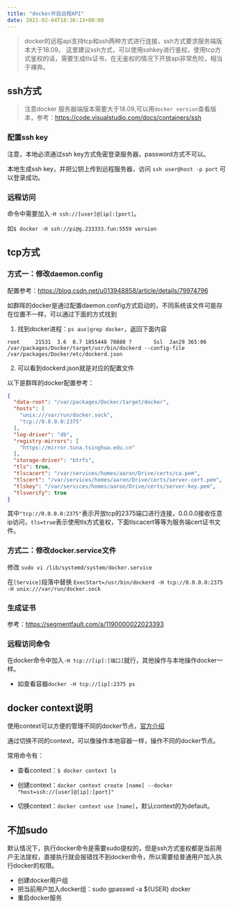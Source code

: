 ```yaml
---
title: "docker开启远程API"
date: 2021-02-04T18:36:13+08:00
---
```


> docker的远程api支持tcp和ssh两种方式进行连接，ssh方式要求服务端版本大于18.09。
这里建议ssh方式，可以使用sshkey进行鉴权，使用tcp方式鉴权的话，需要生成tls证书，在无鉴权的情况下开放api非常危险，相当于裸奔。

## ssh方式

> 注意docker 服务器端版本需要大于18.09,可以用`docker version`查看版本，参考：https://code.visualstudio.com/docs/containers/ssh

### 配置ssh key

注意，本地必须通过ssh key方式免密登录服务器，password方式不可以。

本地生成ssh key，并把公钥上传到远程服务器，访问 `ssh user@host -p port` 可以登录成功。

### 远程访问

命令中需要加入`-H ssh://[user]@[ip]:[port]`。

如`$ docker -H ssh://pi@g.233333.fun:5559 version`

## tcp方式

### 方式一：修改daemon.config

配置参考：https://blog.csdn.net/u013948858/article/details/79974796

如群晖的docker是通过配置daemon.config方式启动的，不同系统该文件可能存在位置不一样，可以通过下面的方式找到

1. 找到docker进程：`ps aux|grep docker`，返回下面内容

```
root     21531  3.6  0.7 1855448 70880 ?       Ssl  Jan29 365:06 /var/packages/Docker/target/usr/bin/dockerd --config-file /var/packages/Docker/etc/dockerd.json
```

2. 可以看到dockerd.json就是对应的配置文件

以下是群晖的docker配置参考：
```json
{
  "data-root": "/var/packages/Docker/target/docker",
  "hosts": [
    "unix:///var/run/docker.sock",
    "tcp://0.0.0.0:2375"
  ],
  "log-driver": "db",
  "registry-mirrors": [
    "https://mirror.tuna.tsinghua.edu.cn"
  ],
  "storage-driver": "btrfs",
  "tls": true,
  "tlscacert": "/var/services/homes/aaron/Drive/certs/ca.pem",
  "tlscert": "/var/services/homes/aaron/Drive/certs/server-cert.pem",
  "tlskey": "/var/services/homes/aaron/Drive/certs/server-key.pem",
  "tlsverify": true
}
```

其中`"tcp://0.0.0.0:2375"`表示开放tcp的2375端口进行连接，0.0.0.0接收任意ip访问，`tls=true`表示使用tls方式鉴权，下面tlscacert等等为服务端cert证书文件。

### 方式二：修改docker.service文件

修改 `sudo vi /lib/systemd/system/docker.service`

在`[Service]`段落中替换 `ExecStart=/usr/bin/dockerd -H tcp://0.0.0.0:2375 -H unix:///var/run/docker.sock`


### 生成证书

参考：https://segmentfault.com/a/1190000022023393


### 远程访问命令

在docker命令中加入`-H tcp://[ip]:[端口]`就行，其他操作与本地操作docker一样。

* 如查看容器`docker -H tcp://[ip]:2375 ps`

## docker context说明

使用context可以方便的管理不同的docker节点，[官方介绍](https://docs.docker.com/engine/context/working-with-contexts/)

通过切换不同的context，可以像操作本地容器一样，操作不同的docker节点。

常用命令有：

* 查看context：`$ docker context ls`

* 创建context：`docker context create [name] --docker "host=ssh://[user]@[ip]:[port]"`

* 切换context：`docker context use [name]`，默认context的为default。


## 不加sudo

默认情况下，执行docker命令是需要sudo提权的，但是ssh方式鉴权都是当前用户无法提权，直接执行就会报错找不到docker命令，所以需要给普通用户加入执行docker的权限。

* 创建docker用户组
* 把当前用户加入docker组：sudo gpasswd -a ${USER} docker
* 重启docker服务